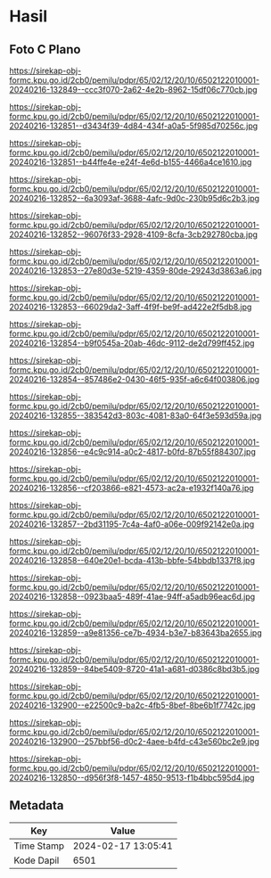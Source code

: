 # Hasil

## Foto C Plano

https://sirekap-obj-formc.kpu.go.id/2cb0/pemilu/pdpr/65/02/12/20/10/6502122010001-20240216-132849--ccc3f070-2a62-4e2b-8962-15df06c770cb.jpg

https://sirekap-obj-formc.kpu.go.id/2cb0/pemilu/pdpr/65/02/12/20/10/6502122010001-20240216-132851--d3434f39-4d84-434f-a0a5-5f985d70256c.jpg

https://sirekap-obj-formc.kpu.go.id/2cb0/pemilu/pdpr/65/02/12/20/10/6502122010001-20240216-132851--b44ffe4e-e24f-4e6d-b155-4466a4ce1610.jpg

https://sirekap-obj-formc.kpu.go.id/2cb0/pemilu/pdpr/65/02/12/20/10/6502122010001-20240216-132852--6a3093af-3688-4afc-9d0c-230b95d6c2b3.jpg

https://sirekap-obj-formc.kpu.go.id/2cb0/pemilu/pdpr/65/02/12/20/10/6502122010001-20240216-132852--96076f33-2928-4109-8cfa-3cb292780cba.jpg

https://sirekap-obj-formc.kpu.go.id/2cb0/pemilu/pdpr/65/02/12/20/10/6502122010001-20240216-132853--27e80d3e-5219-4359-80de-29243d3863a6.jpg

https://sirekap-obj-formc.kpu.go.id/2cb0/pemilu/pdpr/65/02/12/20/10/6502122010001-20240216-132853--66029da2-3aff-4f9f-be9f-ad422e2f5db8.jpg

https://sirekap-obj-formc.kpu.go.id/2cb0/pemilu/pdpr/65/02/12/20/10/6502122010001-20240216-132854--b9f0545a-20ab-46dc-9112-de2d799ff452.jpg

https://sirekap-obj-formc.kpu.go.id/2cb0/pemilu/pdpr/65/02/12/20/10/6502122010001-20240216-132854--857486e2-0430-46f5-935f-a6c64f003806.jpg

https://sirekap-obj-formc.kpu.go.id/2cb0/pemilu/pdpr/65/02/12/20/10/6502122010001-20240216-132855--383542d3-803c-4081-83a0-64f3e593d59a.jpg

https://sirekap-obj-formc.kpu.go.id/2cb0/pemilu/pdpr/65/02/12/20/10/6502122010001-20240216-132856--e4c9c914-a0c2-4817-b0fd-87b55f884307.jpg

https://sirekap-obj-formc.kpu.go.id/2cb0/pemilu/pdpr/65/02/12/20/10/6502122010001-20240216-132856--cf203866-e821-4573-ac2a-e1932f140a76.jpg

https://sirekap-obj-formc.kpu.go.id/2cb0/pemilu/pdpr/65/02/12/20/10/6502122010001-20240216-132857--2bd31195-7c4a-4af0-a06e-009f92142e0a.jpg

https://sirekap-obj-formc.kpu.go.id/2cb0/pemilu/pdpr/65/02/12/20/10/6502122010001-20240216-132858--640e20e1-bcda-413b-bbfe-54bbdb1337f8.jpg

https://sirekap-obj-formc.kpu.go.id/2cb0/pemilu/pdpr/65/02/12/20/10/6502122010001-20240216-132858--0923baa5-489f-41ae-94ff-a5adb96eac6d.jpg

https://sirekap-obj-formc.kpu.go.id/2cb0/pemilu/pdpr/65/02/12/20/10/6502122010001-20240216-132859--a9e81356-ce7b-4934-b3e7-b83643ba2655.jpg

https://sirekap-obj-formc.kpu.go.id/2cb0/pemilu/pdpr/65/02/12/20/10/6502122010001-20240216-132859--84be5409-8720-41a1-a681-d0386c8bd3b5.jpg

https://sirekap-obj-formc.kpu.go.id/2cb0/pemilu/pdpr/65/02/12/20/10/6502122010001-20240216-132900--e22500c9-ba2c-4fb5-8bef-8be6b1f7742c.jpg

https://sirekap-obj-formc.kpu.go.id/2cb0/pemilu/pdpr/65/02/12/20/10/6502122010001-20240216-132900--257bbf56-d0c2-4aee-b4fd-c43e560bc2e9.jpg

https://sirekap-obj-formc.kpu.go.id/2cb0/pemilu/pdpr/65/02/12/20/10/6502122010001-20240216-132850--d956f3f8-1457-4850-9513-f1b4bbc595d4.jpg


## Metadata

| Key        | Value               |
| ---------- | ------------------- |
| Time Stamp | 2024-02-17 13:05:41 |
| Kode Dapil | 6501                |



